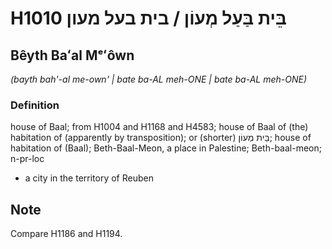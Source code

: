 # H1010 בֵּית בַּעַל מְעוֹן / בית בעל מעון

## Bêyth Baʻal Mᵉʻôwn

_(bayth bah'-al me-own' | bate ba-AL meh-ONE | bate ba-AL meh-ONE)_

### Definition

house of Baal; from H1004 and H1168 and H4583; house of Baal of (the) habitation of (apparently by transposition); or (shorter) בֵּית מְעוֹן; house of habitation of (Baal); Beth-Baal-Meon, a place in Palestine; Beth-baal-meon; n-pr-loc

- a city in the territory of Reuben

## Note

Compare H1186 and H1194.

